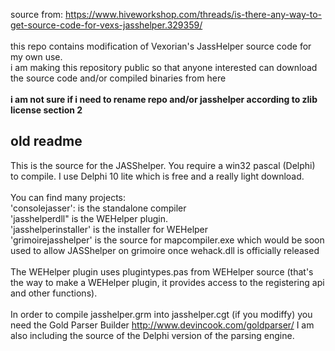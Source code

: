 source from: https://www.hiveworkshop.com/threads/is-there-any-way-to-get-source-code-for-vexs-jasshelper.329359/<br/>
<br>
this repo contains modification of Vexorian's JassHelper source code for my own use.<br>
i am making this repository public so that anyone interested can download the source code and/or compiled binaries from here<br>
<br>
**i am not sure if i need to rename repo and/or jasshelper according to zlib license section 2**<br>
## old readme
This is the source for the JASShelper. You require a win32 pascal (Delphi) to compile. I use Delphi 10 lite which is free and a really light download.<br/>
<br/>
You can find many projects: <br/>
'consolejasser': is the standalone compiler<br/>
'jasshelperdll" is the WEHelper plugin.<br/>
'jasshelperinstaller' is the installer for WEHelper<br/>
'grimoirejasshelper' is the source for mapcompiler.exe which would be soon used to allow JASShelper on grimoire once wehack.dll is officially released<br/>
<br/>
The WEHelper plugin uses plugintypes.pas from WEHelper source (that's the way to make a WEHelper plugin, it provides access to the registering api and other functions).<br/>
<br/>
In order to compile jasshelper.grm into jasshelper.cgt (if you modiffy) you need the Gold Parser Builder http://www.devincook.com/goldparser/ I am also including the source of the Delphi version of the parsing engine.<br/>